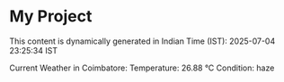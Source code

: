 # My Project

This content is dynamically generated in Indian Time (IST): 2025-07-04 23:25:34 IST


Current Weather in Coimbatore:
Temperature: 26.88 °C
Condition: haze
